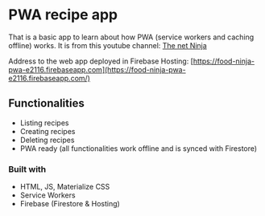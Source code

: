 # PWA recipe app 
That is a basic app to learn about how PWA (service workers and caching offline) works.
It is from this youtube channel: [The net Ninja](https://www.youtube.com/playlist?list=PL4cUxeGkcC9gTxqJBcDmoi5Q2pzDusSL7)

Address to the web app deployed in Firebase Hosting: [https://food-ninja-pwa-e2116.firebaseapp.com](https://food-ninja-pwa-e2116.firebaseapp.com/)

## Functionalities
- Listing recipes
- Creating recipes
- Deleting recipes
- PWA ready (all functionalities work offline and is synced with Firestore)

### Built with
- HTML, JS, Materialize CSS
- Service Workers
- Firebase (Firestore & Hosting)
